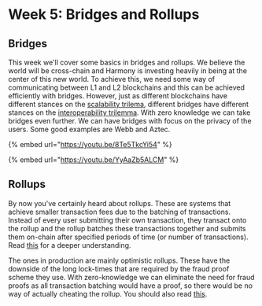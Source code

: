 # Week 5: Bridges and Rollups

## Bridges

This week we'll cover some basics in bridges and rollups. We believe the world will be cross-chain and Harmony is investing heavily in being at the center of this new world. To achieve this, we need some way of communicating between L1 and L2 blockchains and this can be achieved efficiently with bridges. However, just as different blockchains have different stances on the [scalability trilema](https://vitalik.eth.limo/general/2021/04/07/sharding.html), different bridges have different stances on the [interoperability trilemma](https://blog.connext.network/the-interoperability-trilemma-657c2cf69f17). With zero knowledge we can take bridges even further. We can have bridges with focus on the privacy of the users. Some good examples are Webb and Aztec. 

{% embed url="https://youtu.be/8Te5TkcYi54" %}

{% embed url="https://youtu.be/YyAaZb5ALCM" %}

## Rollups

By now you've certainly heard about rollups. These are systems that achieve smaller transaction fees due to the batching of transactions. Instead of every user submitting their own transaction, they transact onto the rollup and the rollup batches these transactions together and submits them on-chain after specified periods of time (or number of transactions). Read [this](https://ethereum.org/en/developers/docs/scaling/) for a deeper understanding.

The ones in production are mainly optimistic rollups. These have the downside of the long lock-times that are required by the fraud proof scheme they use. With zero-knowledge we can eliminate the need for fraud proofs as all transaction batching would have a proof, so there would be no way of actually cheating the rollup. You should also read [this](https://ethereum.org/en/developers/docs/scaling/zk-rollups/).
